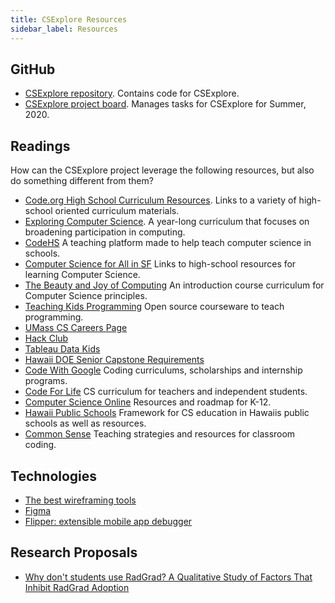 ```yaml
---
title: CSExplore Resources
sidebar_label: Resources
---
```


## GitHub

  * [CSExplore repository](https://github.com/radgrad/csexplore). Contains code for CSExplore.
  * [CSExplore project board](https://github.com/radgrad/csexplore/projects/1). Manages tasks for CSExplore for Summer, 2020.

## Readings

How can the CSExplore project leverage the following resources, but also do something different from them?

  * [Code.org High School Curriculum Resources](https://code.org/educate/curriculum/high-school). Links to a variety of high-school oriented curriculum materials.
  * [Exploring Computer Science](http://www.exploringcs.org/). A year-long curriculum that focuses on broadening participation in computing.
  * [CodeHS](https://codehs.com/info/) A teaching platform made to help teach computer science in schools.
  * [Computer Science for All in SF](https://www.csinsf.org/high.html) Links to high-school resources for learning Computer Science.
  * [The Beauty and Joy of Computing](https://bjc.berkeley.edu/) An introduction course curriculum for Computer Science principles.
  * [Teaching Kids Programming](http://teachingkidsprogramming.org/) Open source courseware to teach programming.
  * [UMass CS Careers Page](https://www.cics.umass.edu/careers/)
  * [Hack Club](https://hackclub.com/)
  * [Tableau Data Kids](https://www.tableau.com/data-for-kids)
  * [Hawaii DOE Senior Capstone Requirements](https://docs.google.com/document/d/1CgTzqHZr4kImwllx0L5Xn3ppPAWqvqS1xrGQqh6py0Q/edit?usp=sharing)
  * [Code With Google](https://edu.google.com/code-with-google) Coding curriculums, scholarships and internship programs.
  * [Code For Life](https://www.codeforlife.education/) CS curriculum for teachers and independent students.
  * [Computer Science Online](https://www.computerscienceonline.org/computer-science-programs-before-college/) Resources and roadmap for K-12.
  * [Hawaii Public Schools](http://www.hawaiipublicschools.org/TeachingAndLearning/StudentLearning/CSforHI/Pages/default.aspx) Framework for CS education in Hawaiis public schools as well as resources.
  * [Common Sense](https://www.commonsense.org/education/teaching-strategies/get-started-with-coding-in-the-classroom) Teaching strategies and resources for classroom coding.

## Technologies
  * [The best wireframing tools](https://www.integromat.com/en/blog/best-wireframing-tools/)
  * [Figma](https://www.figma.com/)
  * [Flipper: extensible mobile app debugger](https://fbflipper.com/)
  
## Research Proposals

  * [Why don't students use RadGrad? A Qualitative Study of Factors That Inhibit RadGrad Adoption](http://csdl.ics.hawaii.edu/techreports/2020/20-05/20-05.pdf)

